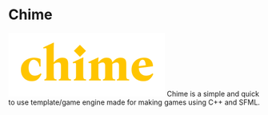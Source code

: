 # Chime
![LOGO](logo.png)
Chime is a simple and quick to use template/game engine made for making games using C++ and SFML.

